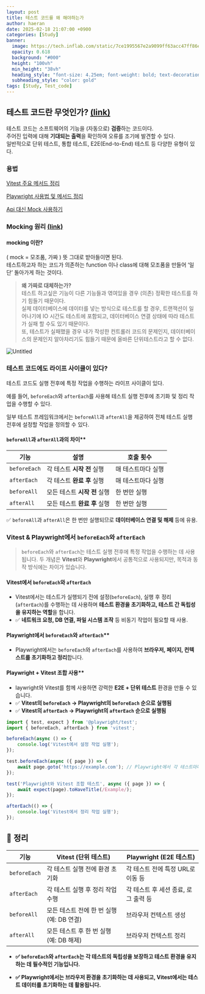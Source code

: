 ```yaml
---
layout: post
title: 테스트 코드를 왜 해야하는가
author: haeran
date: 2025-02-18 21:07:00 +0900
categories: [Study]
banner:
  image: https://tech.inflab.com/static/7ce1995567e2a9099ff63acc47ff86e4/37523/believe.png
  opacity: 0.618
  background: "#000"
  height: "100vh"
  min_height: "38vh"
  heading_style: "font-size: 4.25em; font-weight: bold; text-decoration: underline"
  subheading_style: "color: gold"
tags: [Study, Test_code]
---
```


## 테스트 코드란 무엇인가? [**(link)**](https://www.notion.so/14a4c3eb052f4c9fa6bec97097c0a2b7?pvs=21)


테스트 코드는 소프트웨어의 기능을 (자동으로) **검증**하는 코드이다.   
주어진 입력에 대해 **기대되는 출력**을 확인하여 오류를 조기에 발견할 수 있다.   
일반적으로 단위 테스트, 통합 테스트, E2E(End-to-End) 테스트 등 다양한 유형이 있다.

### 용법

[Vitest 주요 메서드 정리](https://www.notion.so/Vitest-19e883e8feef806394e2e28db70e1c86?pvs=21)

[Playwright 사용법 및 메서드 정리](https://www.notion.so/Playwright-19e883e8feef800d91c0cadb65a0ae46?pvs=21)

[Api 대신 Mock 사용하기](https://www.notion.so/Api-Mock-1a0883e8feef80fdbc57dff1e15be3de?pvs=21)

### Mocking 원리 [(link)](https://www.notion.so/Mocking-f2efe71ab57c4c6d878e4b62e8c0109a?pvs=21)

#### **mocking 이란?**

( mock = 모조품, 가짜 ) 뜻 그대로 받아들이면 된다.   
테스트하고자 하는 코드가 의존하는 function 이나 class에 대해 모조품을 만들어 ‘일단’ 돌아가게 하는 것이다.

> **왜 가짜로 대체하는가?**   
테스트 하고싶은 기능이 다른 기능들과 엮여있을 경우 (의존) 정확한 테스트를 하기 힘들기 때문이다.   
실제 데이터베이스에 데이터를 넣는 방식으로 테스트를 할 경우, 트랜잭션이 일어나기에 IO 시간도 테스트에 포함되고, 데이터베이스 연결 상태에 따라 테스트가 실패 할 수도 있기 때문이다.   
또, 테스트가 실패했을 경우 내가 작성한 컨트롤러 코드의 문제인지, 데이터베이스의 문제인지 알아차리기도 힘들기 때문에 올바른 단위테스트라고 할 수 없다.

![Untitled](https://file.notion.so/f/f/1e33c9be-7fc7-4d9b-bd09-cde89805af4c/a25b1ad3-c9e5-48f9-a080-0f6cc7c9f4f0/Untitled.png?table=block&id=1a0883e8-feef-8077-a478-e29f2cb9350d&spaceId=1e33c9be-7fc7-4d9b-bd09-cde89805af4c&expirationTimestamp=1740124800000&signature=gMq08t4Q-MN62JQqQWfuX7KL9qwLUojlWXzMpaNz_pM&downloadName=Untitled.png)

### 테스트 코드에도 라이프 사이클이 있다?

테스트 코드도 실행 전후에 특정 작업을 수행하는 라이프 사이클이 있다.

예를 들어, `beforeEach`와 `afterEach`를 사용해 테스트 실행 전후에 초기화 및 정리 작업을 수행할 수 있다.

일부 테스트 프레임워크에서는 `beforeAll`과 `afterAll`을 제공하여 전체 테스트 실행 전후에 설정할 작업을 정의할 수 있다.

#### `beforeAll`과 `afterAll`과의 차이**

| 기능 | 설명 | 호출 횟수 |
| --- | --- | --- |
| `beforeEach` | 각 테스트 **시작 전** 실행 | 매 테스트마다 실행 |
| `afterEach` | 각 테스트 **완료 후** 실행 | 매 테스트마다 실행 |
| `beforeAll` | 모든 테스트 **시작 전** 실행 | 한 번만 실행 |
| `afterAll` | 모든 테스트 **완료 후** 실행 | 한 번만 실행 |

✅ `beforeAll`과 `afterAll`은 한 번만 실행되므로 **데이터베이스 연결 및 해제** 등에 유용.


### **Vitest & Playwright에서 `beforeEach`와 `afterEach`**

> `beforeEach`와 `afterEach`는 테스트 실행 전후에 특정 작업을 수행하는 데 사용됩니다. 두 개념은 **Vitest**와 **Playwright**에서 공통적으로 사용되지만, 목적과 동작 방식에는 차이가 있습니다.

#### **Vitest에서 `beforeEach`와 `afterEach`**

 - Vitest에서는 테스트가 실행되기 전에 설정(`beforeEach`), 실행 후 정리(`afterEach`)를 수행하는 데 사용하며 **테스트 환경을 초기화하고, 테스트 간 독립성을 유지하는 역할**을 합니다.   
- ✅ **네트워크 요청, DB 연결, 파일 시스템 조작** 등 비동기 작업이 필요할 때 사용.



#### Playwright에서 `beforeEach`와 `afterEach`**

- Playwright에서는 `beforeEach`와 `afterEach`를 사용하여 **브라우저, 페이지, 컨텍스트를 초기화하고 정리**합니다.

#### Playwright + Vitest 조합 사용**

- laywright와 Vitest를 함께 사용하면 강력한 **E2E + 단위 테스트** 환경을 만들 수 있습니다.
- ✅ **Vitest의 `beforeEach` → Playwright의 `beforeEach` 순으로 실행됨**
- ✅ **Vitest의 `afterEach` → Playwright의 `afterEach` 순으로 실행됨**

```ts
import { test, expect } from '@playwright/test';
import { beforeEach, afterEach } from 'vitest';

beforeEach(async () => {
    console.log('Vitest에서 설정 작업 실행');
});

test.beforeEach(async ({ page }) => {
    await page.goto('https://example.com'); // Playwright에서 각 테스트마다 초기화
});

test('Playwright와 Vitest 조합 테스트', async ({ page }) => {
    await expect(page).toHaveTitle(/Example/);
});

afterEach(() => {
    console.log('Vitest에서 정리 작업 실행');
});
```

## **📌 정리**

| 기능 | **Vitest** (단위 테스트) | **Playwright** (E2E 테스트) |
| --- | --- | --- |
| `beforeEach` | 각 테스트 실행 전에 환경 초기화 | 각 테스트 전에 특정 URL로 이동 등 |
| `afterEach` | 각 테스트 실행 후 정리 작업 수행 | 각 테스트 후 세션 종료, 로그 출력 등 |
| `beforeAll` | 모든 테스트 전에 한 번 실행 (예: DB 연결) | 브라우저 컨텍스트 생성 |
| `afterAll` | 모든 테스트 후 한 번 실행 (예: DB 해제) | 브라우저 컨텍스트 정리 |
    
- **✅ `beforeEach`와 `afterEach`는 각 테스트의 독립성을 보장하고 테스트 환경을 유지하는 데 필수적인 기능입니다.**
    
- **✅ Playwright에서는 브라우저 환경을 초기화하는 데 사용되고, Vitest에서는 테스트 데이터를 초기화하는 데 활용됩니다.**